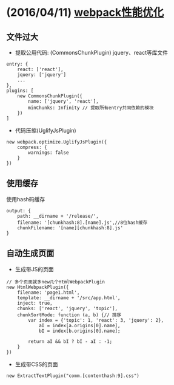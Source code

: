 # (2016/04/11) [webpack性能优化](http://www.cnblogs.com/giveiris/p/5237080.html)

## 文件过大

- 提取公用代码: (CommonsChunkPlugin) jquery、react等库文件

```
entry: {
	react: ['react'],
	jquery: ['jquery']
	...
},
plugins: [
	new CommonsChunkPlugin({
		name: ['jquery', 'react'],
		minChunks: Infinity // 提取所有entry共同依赖的模块
	})
]
```

- 代码压缩(UglifyJsPlugin)

```
new webpack.optimize.UglifyJsPlugin({
	compress: {
		warnings: false
	}
})
```

## 使用缓存

使用hash码缓存

```
output: {
	path: __dirname + '/release/',
	filename: '[chunkhash:8].[name].js',//8位hash缓存
	chunkFilename: '[name][chunkhash:8].js'
}
```

## 自动生成页面

- 生成带JS的页面

```
// 多个页面就多new几个HtmlWebpackPlugin
new HtmlWebpackPlugin({
	filename: 'page1.html',
	template: __dirname + '/src/app.html',
	inject: true,
	chunks: ['react', 'jquery', 'topic'],
	chunkSortMode: function (a, b) {// 排序
		var index = {'topic': 1, 'react': 3, 'jquery': 2},
			aI = index[a.origins[0].name],
			bI = index[b.origins[0].name];
			
		return aI && bI ? bI - aI : -1;
	}
})
```

- 生成带CSS的页面

```
new ExtractTextPlugin("comm.[contenthash:9].css")
```